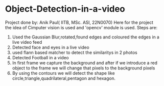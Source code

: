# Object-Detection-in-a-video
Project done by: Anik Paul( IITB, MSc. ASI, 22N0070)
Here for the project the idea of Cimputer vision is used and 'opencv' module is used.
Steps are:
1. Used the Gaussian Blur,rotated,found edges and coloured the edges in a live video feed
2. Detected face and eyes in a live video 
3. used flann based matcher to detect the similaritys in 2 photos
4. Detected Football in a video
5. In first frame we capture the background and after if we introduce a red object to the frame we will change that pixels to the background pixels
6. By using the contours we will detect the shape like circle,triangle,quadrilateral,pentagon and hexagon.
